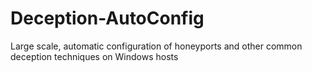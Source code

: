 # Deception-AutoConfig
Large scale, automatic configuration of honeyports and other common deception techniques on Windows hosts

